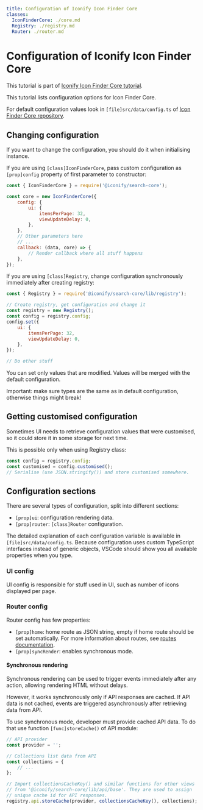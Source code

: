```yaml
title: Configuration of Iconify Icon Finder Core
classes:
  IconFinderCore: ./core.md
  Registry: ./registry.md
  Router: ./router.md
```

# Configuration of Iconify Icon Finder Core

This tutorial is part of [Iconify Icon Finder Core tutorial](./index.md).

This tutorial lists configuration options for Icon Finder Core.

For default configuration values look in `[file]src/data/config.ts` of [Icon Finder Core repository](https://github.com/iconify/icon-finder/tree/core).

## Changing configuration

If you want to change the configuration, you should do it when initialising instance.

If you are using `[class]IconFinderCore`, pass custom configuration as `[prop]config` property of first parameter to constructor:

```js
const { IconFinderCore } = require('@iconify/search-core');

const core = new IconFinderCore({
	config: {
		ui: {
			itemsPerPage: 32,
			viewUpdateDelay: 0,
		},
	},
	// Other parameters here
	// ...
	callback: (data, core) => {
		// Render callback where all stuff happens
	},
});
```

If you are using `[class]Registry`, change configuration synchronously immediately after creating registry:

```js
const { Registry } = require('@iconify/search-core/lib/registry');

// Create registry, get configuration and change it
const registry = new Registry();
const config = registry.config;
config.set({
	ui: {
		itemsPerPage: 32,
		viewUpdateDelay: 0,
	},
});

// Do other stuff
```

You can set only values that are modified. Values will be merged with the default configuration.

Important: make sure types are the same as in default configuration, otherwise things might break!

## Getting customised configuration

Sometimes UI needs to retrieve configuration values that were customised, so it could store it in some storage for next time.

This is possible only when using Registry class:

```js
const config = registry.config;
const customised = config.customised();
// Serialise (use JSON.stringify()) and store customised somewhere.
```

## Configuration sections

There are several types of configuration, split into different sections:

- `[prop]ui`: configuration rendering data.
- `[prop]router`: `[class]Router` configuration.

The detailed explanation of each configuration variable is available in `[file]src/data/config.ts`. Because configuration uses custom TypeScript interfaces instead of generic objects, VSCode should show you all available properties when you type.

### UI config

UI config is responsible for stuff used in UI, such as number of icons displayed per page.

### Router config

Router config has few properties:

- `[prop]home`: home route as JSON string, empty if home route should be set automatically. For more information about routes, see [routes documentation](./routes.md).
- `[prop]syncRender`: enables synchronous mode.

#### Synchronous rendering

Synchronous rendering can be used to trigger events immediately after any action, allowing rendering HTML without delays.

However, it works synchronously only if API responses are cached. If API data is not cached, events are triggered asynchronously after retrieving data from API.

To use synchronous mode, developer must provide cached API data. To do that use function `[func]storeCache()` of API module:

```js
// API provider
const provider = '';

// Collections list data from API
const collections = {
	// ...
};

// Import collectionsCacheKey() and similar functions for other views
// from '@iconify/search-core/lib/api/base'. They are used to assign
// unique cache id for API responses.
registry.api.storeCache(provider, collectionsCacheKey(), collections);
```
